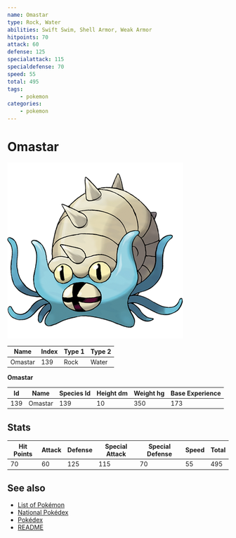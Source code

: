 ```yaml
---
name: Omastar
type: Rock, Water
abilities: Swift Swim, Shell Armor, Weak Armor
hitpoints: 70
attack: 60
defense: 125
specialattack: 115
specialdefense: 70
speed: 55
total: 495
tags:
    - pokemon
categories:
    - pokemon
---
```


# Omastar


![Omastar](images/139.png)

| **Name** | **Index** | **Type 1** | **Type 2** |
|----|----|----|----|
| Omastar | 139 | Rock | Water  |

**Omastar** 




| **Id** | **Name** | **Species Id** | **Height dm** | **Weight hg** | **Base Experience** |
|--------|----------|----------------|------------|------------|---------------------|
| 139 | Omastar | 139 | 10 | 350 | 173 |



## Stats

| **Hit Points** | **Attack** | **Defense** | **Special Attack** | **Special Defense** | **Speed** | **Total** |
|----------------|------------|-------------|--------------------|---------------------|-----------|-----------|
| 70 | 60 | 125 | 115 | 70 | 55 | 495 |

## See also

- [List of Pokémon](../pokemon.md)
- [National Pokédex](../national_pokedex.md)
- [Pokédex](../pokedex.md)
- [README](../README.md)
